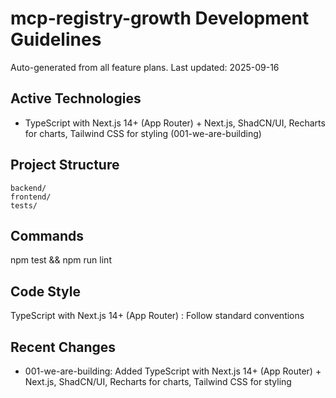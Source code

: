 ﻿# mcp-registry-growth Development Guidelines

Auto-generated from all feature plans. Last updated: 2025-09-16

## Active Technologies
- TypeScript with Next.js 14+ (App Router)   + Next.js, ShadCN/UI, Recharts for charts, Tailwind CSS for styling   (001-we-are-building)

## Project Structure
```
backend/
frontend/
tests/
```

## Commands
npm test && npm run lint

## Code Style
TypeScript with Next.js 14+ (App Router)  : Follow standard conventions

## Recent Changes
- 001-we-are-building: Added TypeScript with Next.js 14+ (App Router)   + Next.js, ShadCN/UI, Recharts for charts, Tailwind CSS for styling  

<!-- MANUAL ADDITIONS START -->
<!-- MANUAL ADDITIONS END -->
